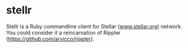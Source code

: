 stellr
======

Stellr is a Ruby commandline client for Stellar (www.stellar.org) network. You could consider it a reincarnation of Rippler (https://github.com/arvicco/rippler). 
